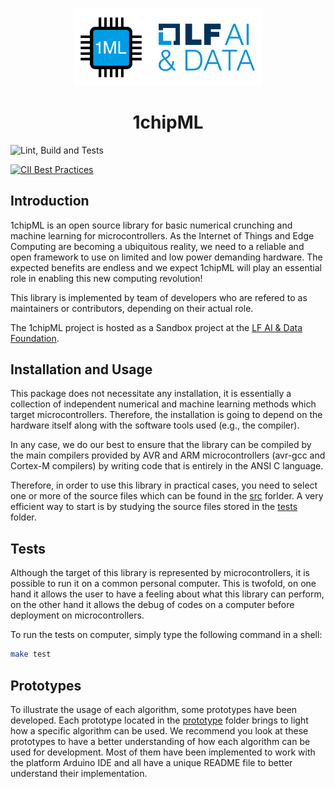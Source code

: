 

<html>
<p align="center">
  <img src="https://github.com/1chipML/artwork/blob/main/1chipML%2BLFAI%26Data.png" alt="1chipML logo and LF AI & Data Logo" width="300">
</p>

<h1 align="center">
  1chipML
</h1>

![Lint, Build and Tests](https://github.com/1chipML/1chipML/actions/workflows/make.yml/badge.svg?style=flat)

[![CII Best Practices](https://bestpractices.coreinfrastructure.org/projects/5704/badge)](https://bestpractices.coreinfrastructure.org/projects/5704)

## Introduction

1chipML is an open source library for basic numerical crunching and machine learning for microcontrollers.
As the Internet of Things and Edge Computing are becoming a ubiquitous reality, we need to a
reliable and open framework to use on limited and low power demanding hardware.
The expected benefits are endless and we expect 1chipML will play an essential role in enabling
this new computing revolution!

This library is implemented by team of developers who are refered to as maintainers or contributors,
depending on their actual role.
  
The 1chipML project is hosted as a Sandbox project at the [LF AI & Data Foundation](https://lfaidata.foundation).

## Installation and Usage

This package does not necessitate any installation, it is essentially a collection of independent
numerical and machine learning methods which target microcontrollers. Therefore, the installation
is going to depend on the hardware itself along with the software tools used (e.g., the compiler).

In any case, we do our best to ensure that the library can be compiled by the main compilers
provided by AVR and ARM microcontrollers (avr-gcc and Cortex-M compilers) by writing code that is
entirely in the ANSI C language.

Therefore, in order to use this library in practical cases, you need to select one or more of the
source files which can be found in the [src](./src) forlder. A very efficient way to start is by studying
the source files stored in the [tests](./tests) folder.

## Tests

Although the target of this library is represented by microcontrollers, it is possible to run
it on a common personal computer. This is twofold, on one hand it allows the user to have a
feeling about what this library can perform, on the other hand it allows the debug of codes
on a computer before deployment on microcontrollers.

To run the tests on computer, simply type the following command in a shell:

```bash
make test
```

## Prototypes

To illustrate the usage of each algorithm, some prototypes have been developed. Each prototype located in the [prototype](./prototype) folder brings to light how a specific algorithm can be used. 
We recommend you look at these prototypes to have a better understanding of how each algorithm can be used for development. Most of them have been implemented to work with the platform Arduino IDE and all have a unique README file to better understand their implementation. 
